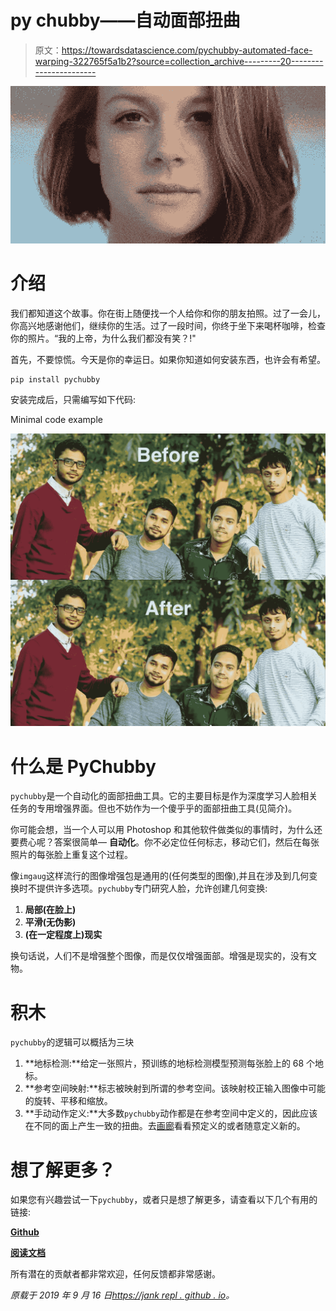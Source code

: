 # py chubby——自动面部扭曲

> 原文：<https://towardsdatascience.com/pychubby-automated-face-warping-322765f5a1b2?source=collection_archive---------20----------------------->

![](img/f92751780e414613f5f555388f96353b.png)

# 介绍

我们都知道这个故事。你在街上随便找一个人给你和你的朋友拍照。过了一会儿，你高兴地感谢他们，继续你的生活。过了一段时间，你终于坐下来喝杯咖啡，检查你的照片。“我的上帝，为什么我们都没有笑？!"

首先，不要惊慌。今天是你的幸运日。如果你知道如何安装东西，也许会有希望。

```
pip install pychubby
```

安装完成后，只需编写如下代码:

Minimal code example

![](img/833a5a36b6ae755353dfaa9b2e5818fd.png)

# 什么是 PyChubby

`pychubby`是一个自动化的面部扭曲工具。它的主要目标是作为深度学习人脸相关任务的专用增强界面。但也不妨作为一个傻乎乎的面部扭曲工具(见简介)。

你可能会想，当一个人可以用 Photoshop 和其他软件做类似的事情时，为什么还要费心呢？答案很简单— **自动化**。你不必定位任何标志，移动它们，然后在每张照片的每张脸上重复这个过程。

像`imgaug`这样流行的图像增强包是通用的(任何类型的图像),并且在涉及到几何变换时不提供许多选项。`pychubby`专门研究人脸，允许创建几何变换:

1.  **局部(在脸上)**
2.  **平滑(无伪影)**
3.  **(在一定程度上)现实**

换句话说，人们不是增强整个图像，而是仅仅增强面部。增强是现实的，没有文物。

# 积木

`pychubby`的逻辑可以概括为三块

1.  **地标检测:**给定一张照片，预训练的地标检测模型预测每张脸上的 68 个地标。
2.  **参考空间映射:**标志被映射到所谓的参考空间。该映射校正输入图像中可能的旋转、平移和缩放。
3.  **手动动作定义:**大多数`pychubby`动作都是在参考空间中定义的，因此应该在不同的面上产生一致的扭曲。去[画廊](https://pychubby.readthedocs.io/en/latest/source/gallery.html)看看预定义的或者随意定义新的。

# 想了解更多？

如果您有兴趣尝试一下`pychubby`，或者只是想了解更多，请查看以下几个有用的链接:

[**Github**](https://github.com/jankrepl/pychubby)

[**阅读文档**](https://pychubby.readthedocs.io/)

所有潜在的贡献者都非常欢迎，任何反馈都非常感谢。

*原载于 2019 年 9 月 16 日*[*https://jank repl . github . io*](https://jankrepl.github.io/pychubby/)*。*
